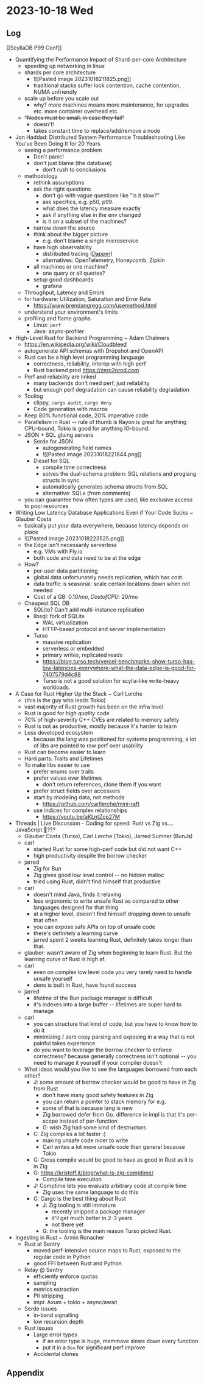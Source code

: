 # 2023-10-18 Wed

## Log

[[ScyllaDB P99 Conf]]
+ Quantifying the Performance Impact of Shard-per-core Architecture
	+ speeding up networking in linux
	+ shards per core architecture
		+ ![[Pasted image 20231018211825.png]]
		+ traditional stacks suffer lock contention, cache contention, NUMA unfriendly
	+ scale up before you scale out
		+ why? more machines means more maintenance, for upgrades etc. more container overhead etc.
	+ ~~"Nodes must be small, in case they fail"~~
		+ doesn't!
		+ takes constant time to replace/add/remove a node
+ Jon Haddad: Distributed System Performance Troubleshooting Like You've Been Doing It for 20 Years
	+ seeing a performance problem
		+ Don't panic!
		+ don't just blame (the database)
			+ don't rush to conclusions
	+ methodology
		+ rethink assumptions
		+ ask the right questions
			+ don't go with vague questions like "is it slow?"
			+ ask specifics, e.g. p50, p99.
			+ what does the latency measure exactly
			+ ask if anything else in the env changed
			+ is it on a subset of the machines?
		+ narrow down the source
		+ think about the bigger picture
			+ e.g. don't blame a single microservice
		+ have high observability
			+ distributed tracing ([Dapper](https://research.google/pubs/pub36356/))
			+ alternatives: OpenTelemetry, Honeycomb, Zipkin
		+ all machines or one machine?
			+ one query or all queries?
		+ setup good dashboards
			+ grafana
	+ Throughput, Latency and Errors
	+ for hardware: Utilization, Saturation and Error Rate
		+ https://www.brendangregg.com/usemethod.html
	+ understand your environment's limits
	+ profiling and flame graphs
		+ Linux: `perf`
		+ Java: async-profiler
+ High-Level Rust for Backend Programming ~ Adam Chalmers
	+ https://en.wikipedia.org/wiki/Cloudbleed
	+ autogenerate API schemas with Dropshot and OpenAPI
	+ Rust can be a high level programming language
		+ correctness, reliability, interop with high perf
		+ Rust backend prod https://zero2prod.com
	+ Perf and reliability are linked
		+ many backends don't need perf, just reliability
		+ but enough perf degradation can cause reliability degradation
	+ Tooling
		+ clippy, `cargo audit`, `cargo deny`
		+ Code generation with macros
	+ Keep 80% functional code, 20% imperative code
	+ Parallelism in Rust -- rule of thumb is Rayon is great for anything CPU-bound, Tokio is good for anything IO-bound.
	+ JSON + SQL gluing servers
		+ Serde for JSON
			+ autogenerating field names
			+ ![[Pasted image 20231018221844.png]]
		+ Diesel for SQL
			+ compile time correctness
			+ solves the dual-schema problem: SQL relations and proglang structs in sync
			+ automatically generates schema structs from SQL
			+ alternative: SQLx (from comments)
	+ you can guarantee how often types are used, like exclusive access to pool resources
+ Writing Low Latency Database Applications Even if Your Code Sucks ~ Glauber Costa
	+ basically put your data everywhere, because latency depends on place
	+ ![[Pasted image 20231018223525.png]]
	+ the Edge isn't necessarily serverless
		+ e.g. VMs with Fly.io
		+ both code and data need to be at the edge
	+ How?
		+ per-user data partitioning
		+ global data unfortunately needs replication, which has cost.
		+ data traffic is seasonal: scale certain locations down when not needed
		+ Cost of a GB: $0.10/mo, Cost of CPU: ~$20/mo
	+ Cheapest SQL DB
		+ SQLite? Can't add multi-instance replication
		+ libsql: fork of SQLite
			+ WAL virtualization
			+ HTTP-based protocol and server implementation
		+ Turso
			+ massive replication
			+ serverless or embedded
			+ primary writes, replicated reads
			+ https://blog.turso.tech/vercel-benchmarks-show-turso-has-low-latencies-everywhere-what-the-data-edge-is-good-for-7407579d4c88
			+ Turso is not a good solution for scylla-like write-heavy workloads.
+ A Case for Rust Higher Up the Stack ~ Carl Lerche
	+ (this is the guy who leads Tokio)
	+ vast majority of Rust growth has been on the infra level
	+ Rust is good for _high quality_ code
	+ 70% of high-severity C++ CVEs are related to memory safety
	+ Rust is not as productive, mostly because it's harder to learn
	+ Less developed ecosystem
		+ because the lang was positioned for systems programming, a lot of libs are pointed to raw perf over usability
	+ Rust can become easier to learn
	+ Hard parts: Traits and Lifetimes
	+ To make libs easier to use
		+ prefer enums over traits
		+ prefer values over lifetimes
			+ don't return references, clone them if you want
		+ prefer struct fields over accessors
		+ start by modeling data, not methods
			+ https://github.com/carllerche/mini-raft
		+ use indices for complex relationships
			+ https://youtu.be/aKLntZcp27M
+ Threads | Live Discussion - Coding for speed: Rust vs Zig vs.... JavaScript 🤯???
	+ Glauber Costa (Turso), Carl Lerche (Tokio), Jarred Sumner (BunJs)
	+ carl
		+ started Rust for some high-perf code but did not want C++
		+ high productivity despite the borrow checker
	+ jarred
		+ Zig for Bun
		+ Zig gives good low level control -- no hidden malloc
		+ tried using Rust, didn't find himself that productive
	+ carl
		+ doesn't mind Java, finds it relaxing
		+ less ergonomic to write unsafe Rust as compared to other languages designed for that thing
		+ at a higher level, doesn't find himself dropping down to unsafe that often
		+ you can expose safe APIs on top of unsafe code
		+ there's definitely a learning curve
		+ jarred spent 2 weeks learning Rust, definitely takes longer than that.
	+ glauber: wasn't aware of Zig when beginning to learn Rust. But the learning curve of Rust is high af.
	+ carl
		+ even on complex low level code you very rarely need to handle unsafe yourself
		+ deno is built in Rust, have found success
	+ jarred
		+ lifetime of the Bun package manager is difficult
		+ it's indexes into a large buffer -- lifetimes are super hard to manage
	+ carl
		+ you can structure that kind of code, but you have to know how to do it
		+ minimizing / zero copy parsing and exposing in a way that is not painful takes experience
		+ do you want to leverage the borrow checker to enforce correctness? because generally correctness isn't optional -- you need to manage it yourself if your compiler doesn't
	+ What ideas would you like to see the languages borrowed from each other?
		+ J: some amount of borrow checker would be good to have in Zig from Rust
			+ don't have many good safety features in Zig
			+ you can return a pointer to stack memory for e.g.
			+ some of that is because lang is new
			+ Zig borrowed defer from Go. difference in impl is that it's per-scope instead of per-function
			+ G: wish Zig had some kind of destructors
		+ C: Zig compiles a lot faster :)
			+ making unsafe code nicer to write
			+ Carl writes a lot more unsafe code than general because Tokio
		+ G: Cross compile would be good to have as good in Rust as it is in Zig
		+ G: https://kristoff.it/blog/what-is-zig-comptime/
			+ Compile time execution
		+ J: Comptime lets you evaluate arbitrary code at compile time
			+ Zig uses the same language to do this
		+ G: Cargo is the best thing about Rust
			+ J: Zig tooling is still immature
				+ recently shipped a package manager
				+ it'll get much better in 2-3 years
				+ not there yet
			+ G: the tooling is the main reason Turso picked Rust.
+ Ingesting in Rust ~ Armin Ronacher
	+ Rust at Sentry
		+ moved perf-intensive source maps to Rust, exposed to the regular code in Python
		+ good FFI between Rust and Python
	+ Relay @ Sentry
		+ efficiently enforce quotas
		+ sampling
		+ metrics extraction
		+ PII stripping
		+ impl: Axum  + tokio + async/await
	+ Serde issues
		+ in-band signalling
		+ low recursion depth
	+ Rust issues
		+ Large error types
			+ if an error type is huge, memmove slows down every function
			+ put it in a `Box` for significant perf improve
		+ Accidental clones


## Appendix
